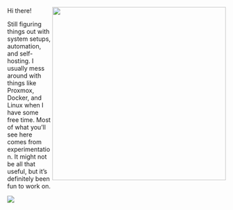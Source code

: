 Hi there!
<img align="right" src="https://github-readme-stats-one-bice.vercel.app/api?username=elcapitanoe&show_icons=true&include_all_commits=true&count_private=true&role=OWNER,ORGANIZATION_MEMBER,COLLABORATOR&theme=nord&hide_border=true" width="400"/>

Still figuring things out with system setups, automation, and self-hosting. I usually mess around with things like Proxmox, Docker, and Linux when I have some free time. Most of what you’ll see here comes from experimentation. It might not be all that useful, but it’s definitely been fun to work on.

<img src="https://komarev.com/ghpvc/?username=elcapitanoe&color=7490ac&style=flat" />
